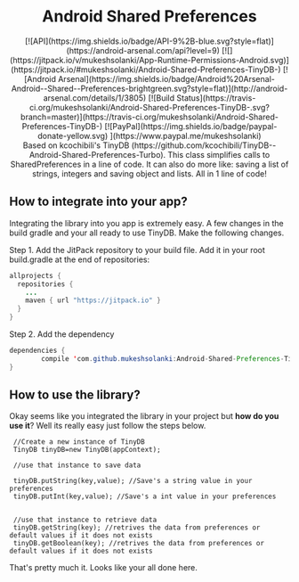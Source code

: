<h1 align="center">Android Shared Preferences</h1>
<p align="center">
  [![API](https://img.shields.io/badge/API-9%2B-blue.svg?style=flat)](https://android-arsenal.com/api?level=9)
  [![](https://jitpack.io/v/mukeshsolanki/App-Runtime-Permissions-Android.svg)](https://jitpack.io/#mukeshsolanki/Android-Shared-Preferences-TinyDB-)
  [![Android Arsenal](https://img.shields.io/badge/Android%20Arsenal-Android--Shared--Preferences-brightgreen.svg?style=flat)](http://android-arsenal.com/details/1/3805)
  [![Build Status](https://travis-ci.org/mukeshsolanki/Android-Shared-Preferences-TinyDB-.svg?branch=master)](https://travis-ci.org/mukeshsolanki/Android-Shared-Preferences-TinyDB-)
  [![PayPal](https://img.shields.io/badge/paypal-donate-yellow.svg) ](https://www.paypal.me/mukeshsolanki)
<br />
Based on kcochibili's TinyDB (https://github.com/kcochibili/TinyDB--Android-Shared-Preferences-Turbo). This class simplifies calls to SharedPreferences in a line of code. It can also do more like: saving a list of strings, integers and saving object and lists. All in 1 line of code!</p>

## How to integrate into your app?

Integrating the library into you app is extremely easy. A few changes in the build gradle and your all ready to use TinyDB. Make the following changes.

Step 1. Add the JitPack repository to your build file. Add it in your root build.gradle at the end of repositories:

```java
allprojects {
  repositories {
    ...
    maven { url "https://jitpack.io" }
  }
}
```
Step 2. Add the dependency
```java
dependencies {
        compile 'com.github.mukeshsolanki:Android-Shared-Preferences-TinyDB-:1.0.2'
}
```

## How to use the library?
Okay seems like you integrated the library in your project but **how do you use it**? Well its really easy just follow the steps below.

```
 //Create a new instance of TinyDB
 TinyDB tinyDB=new TinyDB(appContext);
 
 //use that instance to save data
 
 tinyDB.putString(key,value); //Save's a string value in your preferences
 tinyDB.putInt(key,value); //Save's a int value in your preferences
 
 
 //use that instance to retrieve data
 tinyDB.getString(key); //retrives the data from preferences or default values if it does not exists 
 tinyDB.getBoolean(key); //retrives the data from preferences or default values if it does not exists
```
That's pretty much it. Looks like your all done here.
